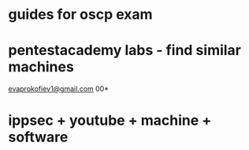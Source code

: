 # guides for oscp exam 


# pentestacademy labs - find similar machines 

evaprokofiev1@gmail.com 
00*

# ippsec + youtube + machine + software 

